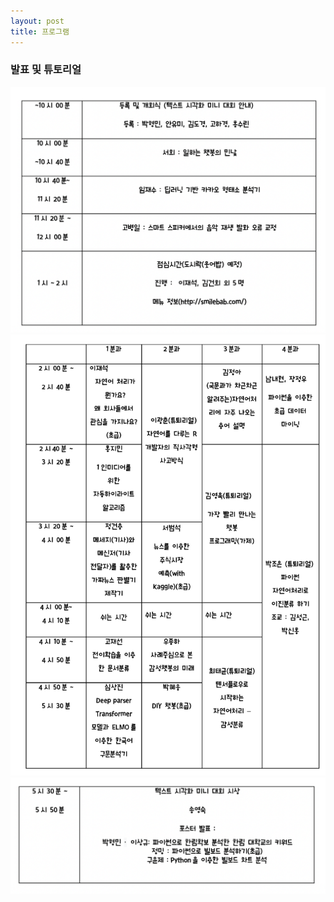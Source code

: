 ```yaml
---
layout: post
title: 프로그램
---
```





### 발표 및 튜토리얼

![table1](./assets/keynote.png)                         
![table2](./assets/time.png)           
![table3](./assets/poster.png)          







